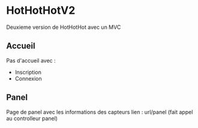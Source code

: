 # HotHotHotV2

Deuxieme version de HotHotHot avec un MVC

## Accueil

Pas d'accueil avec :
- Inscription
- Connexion

## Panel

Page de panel avec les informations des capteurs
lien : url/panel (fait appel au controlleur panel)